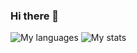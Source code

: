 ### Hi there 👋

<!--
**sharmavivek223/sharmavivek223** is a ✨ _special_ ✨ repository because its `README.md` (this file) appears on your GitHub profile.

Here are some ideas to get you started:

- 🔭 I’m currently working on ...
- 🌱 I’m currently learning ...
- 👯 I’m looking to collaborate on ...
- 🤔 I’m looking for help with ...
- 💬 Ask me about ...
- 📫 How to reach me: ...
- 😄 Pronouns: ...
- ⚡ Fun fact: ...
-->
![My languages](https://github-readme-stats.vercel.app/api/top-langs/?username=sharmavivek223&layout=compact&theme=dark&show_icons=true&title_color=fb8500&icon_color=fb8500&border_color=fb8500&include_all_commits=true&custom_title=Languages)
![My stats](https://github-readme-stats.vercel.app/api?username=sharmavivek223&theme=dark&show_icons=true&title_color=fb8500&icon_color=fb8500&border_color=fb8500&include_all_commits=true&custom_title=My+stats)


